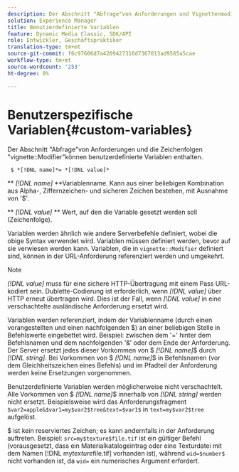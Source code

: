 ```yaml
---
description: Der Abschnitt "Abfrage"von Anforderungen und Vignettenmodifizierer-Zeichenfolgen kann benutzerdefinierte Variablen enthalten.
solution: Experience Manager
title: Benutzerdefinierte Variablen
feature: Dynamic Media Classic, SDK/API
role: Entwickler, Geschäftspraktiker
translation-type: tm+mt
source-git-commit: f6c97606d7a4209427316d7367013ad9585a5cae
workflow-type: tm+mt
source-wordcount: '253'
ht-degree: 0%

---
```



# Benutzerspezifische Variablen{#custom-variables}

Der Abschnitt &quot;Abfrage&quot;von Anforderungen und die Zeichenfolgen &quot;vignette::Modifier&quot;können benutzerdefinierte Variablen enthalten.

` $ *[!DNL name]*= *[!DNL value]*`

** *[!DNL name]* **Variablenname. Kann aus einer beliebigen Kombination aus Alpha-, Ziffernzeichen- und sicheren Zeichen bestehen, mit Ausnahme von &#39;$&#39;.

** *[!DNL value]* ** Wert, auf den die Variable gesetzt werden soll (Zeichenfolge).

Variablen werden ähnlich wie andere Serverbefehle definiert, wobei die obige Syntax verwendet wird. Variablen müssen definiert werden, bevor auf sie verwiesen werden kann. Variablen, die in `vignette::Modifier` definiert sind, können in der URL-Anforderung referenziert werden und umgekehrt.

>[!NOTE]
>
>*[!DNL value]* muss für eine sichere HTTP-Übertragung mit einem Pass URL-kodiert sein. Dublette-Codierung ist erforderlich, wenn *[!DNL value]* über HTTP erneut übertragen wird. Dies ist der Fall, wenn *[!DNL value]* in eine verschachtelte ausländische Anforderung ersetzt wird.

Variablen werden referenziert, indem der Variablenname (durch einen vorangestellten und einen nachfolgenden $) an einer beliebigen Stelle in Befehlswerte eingebettet wird. Beispiel: zwischen dem &#39;=&#39; hinter dem Befehlsnamen und dem nachfolgenden &#39;&amp;&#39; oder dem Ende der Anforderung. Der Server ersetzt jedes dieser Vorkommen von $ *[!DNL name]*$ durch *[!DNL string]*. Bei Vorkommen von $ *[!DNL name]*$ in Befehlsnamen (vor dem Gleichheitszeichen eines Befehls) und im Pfadteil der Anforderung werden keine Ersetzungen vorgenommen.

Benutzerdefinierte Variablen werden möglicherweise nicht verschachtelt. Alle Vorkommen von $ *[!DNL name]*$ innerhalb von *[!DNL string]* werden nicht ersetzt. Beispielsweise wird das Anforderungsfragment `$var2=apple&$var1=my$var2$tree&text=$var1$` in `text=my$var2$tree` aufgelöst.

$ ist kein reserviertes Zeichen; es kann andernfalls in der Anforderung auftreten. Beispiel: `src=my$texture$file.tif` ist ein gültiger Befehl (vorausgesetzt, dass ein Materialkatalogeintrag oder eine Texturdatei mit dem Namen [!DNL my$texture$file.tif] vorhanden ist), während `wid=$number$` nicht vorhanden ist, da `wid=` ein numerisches Argument erfordert.

